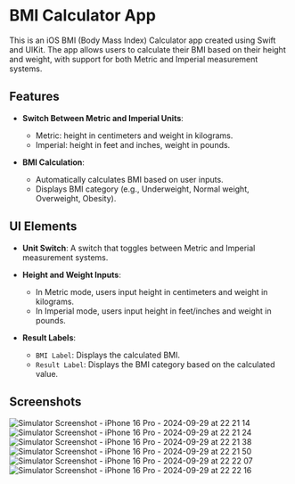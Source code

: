 # BMI Calculator App

This is an iOS BMI (Body Mass Index) Calculator app created using Swift and UIKit. The app allows users to calculate their BMI based on their height and weight, with support for both Metric and Imperial measurement systems.

## Features

- **Switch Between Metric and Imperial Units**: 
  - Metric: height in centimeters and weight in kilograms.
  - Imperial: height in feet and inches, weight in pounds.
  
- **BMI Calculation**:
  - Automatically calculates BMI based on user inputs.
  - Displays BMI category (e.g., Underweight, Normal weight, Overweight, Obesity).

## UI Elements

- **Unit Switch**: 
  A switch that toggles between Metric and Imperial measurement systems.
  
- **Height and Weight Inputs**:
  - In Metric mode, users input height in centimeters and weight in kilograms.
  - In Imperial mode, users input height in feet/inches and weight in pounds.

- **Result Labels**:
  - `BMI Label`: Displays the calculated BMI.
  - `Result Label`: Displays the BMI category based on the calculated value.

## Screenshots

![Simulator Screenshot - iPhone 16 Pro - 2024-09-29 at 22 21 14](https://github.com/user-attachments/assets/7228531b-5fd6-407e-8f7f-4e8a6af904e9)
![Simulator Screenshot - iPhone 16 Pro - 2024-09-29 at 22 21 24](https://github.com/user-attachments/assets/bc084024-e875-4a7b-83d1-86853b8b6bb7)
![Simulator Screenshot - iPhone 16 Pro - 2024-09-29 at 22 21 38](https://github.com/user-attachments/assets/a57c02b9-d43e-4fe7-8fb3-e6effb27652d)
![Simulator Screenshot - iPhone 16 Pro - 2024-09-29 at 22 21 50](https://github.com/user-attachments/assets/4867fa4a-c357-42e4-b795-482e8a433388)
![Simulator Screenshot - iPhone 16 Pro - 2024-09-29 at 22 22 07](https://github.com/user-attachments/assets/1fde8515-ccd6-4c46-bd24-903b592ccdf8)
![Simulator Screenshot - iPhone 16 Pro - 2024-09-29 at 22 22 16](https://github.com/user-attachments/assets/f144fd2e-e74a-4bb4-b3df-5ac68046ad58)
